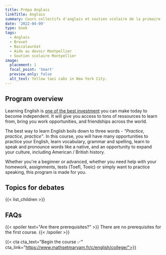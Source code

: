 ```yaml
---
title: Prépa Anglais
linkTitle: Anglais
summary: Cours collectifs d'anglais et soutien scolaire de la primaire au lycée, à Montpellier. Vocabulaire, grammaire, pratique. Soutien dans les démarches pour étudier ou travailler à l'étranger.
date: '2022-04-09'
type: book
tags:
  - Anglais
  - Brevet
  - Baccalauréat
  - Aide au devoir Montpellier
  - Soutien scolaire Montpellier
image:
  placement: 1
  focal_point: 'Smart'
  preview_only: false
  alt_text: Yellow taxi cabs in New York City.
---
```


## Program overview

Learning English is [one of the best investment](https://www.mathsetmaryam.fr/en/p/language-learning/) you can make today to become independent. It will give you access to tons of ressources to learn from, bring you work opportunities, and friendships across the world. 

The best way to learn English boils down to three words - <i>"Practice, practice, practice"</i>. In this course, you will have many opportunities to practice your English, learn vocabulary, grammar and spelling, learn to speak and pronounce words like a native, and an opportunity to expand your culture, including American / British history.

Whether you're a beginner or advanced, whether you need help with your homework, assignments, tests (Toefl, Toeic) or simply want to practice speaking, this program is made for you.


## Topics for debates

{{< list_children >}}


## FAQs

{{< spoiler text="Are there prerequisites?" >}}
There are no prerequisites for the first course.
{{< /spoiler >}}

{{< cta cta_text="Begin the course ✅" cta_link="https://www.mathsetmaryam.fr/c/english/college/">}}
